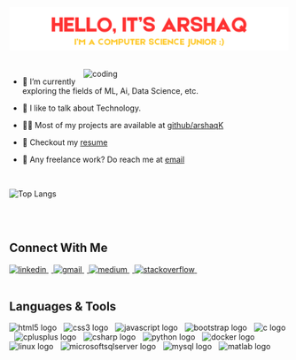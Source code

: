 <p align="center"><a href="https://www.linkedin.com/in/arshaqkirmani/"><img width=800" alt="Hello, it's Arshaq!" src="NameTitle.png" /></a></p>
<br>
<img align = "right" alt="coding"width="370" src ="https://media.giphy.com/media/v1.Y2lkPTc5MGI3NjExZTJ2dnY4YnhybjE1amplMzRrcTA2ZGhnaGxzNHg3bWhyODYxazBxNyZlcD12MV9naWZzX3NlYXJjaCZjdD1n/bGgsc5mWoryfgKBx1u/giphy.gif">

- 🚀   I’m currently exploring the fields of ML, Ai, Data Science, etc.

- 💬   I like to talk about Technology.

- 👨‍💻   Most of my projects are available at [github/arshaqK](https://github.com/arshaqK)

- 📝   Checkout my [resume](https://drive.google.com/file/d/191XqDz5q0BhdfW46rQdiZgasAjtC-iWX/view?usp=sharing)

- 💼   Any freelance work? Do reach me at [email](mailto:arshaq.kirmani@gmail.com)

<br>


![Top Langs](https://github-readme-stats.vercel.app/api/top-langs/?username=arshaqK&layout=compact&theme=tokyonight&hide_border=false&include_all_commits=true&count_private=true&exclude_repo=Space-Shooter,Tetris-Game,Multithreaded-Pacman,InterPlanetaryFileSystem,Operating-System,Algo-Project,Turbo-Torque)

<br clear="both">

<br>

<h2 align="left">Connect With Me</h2>

<div align="left">
  <a href="https://www.linkedin.com/in/arshaqkirmani/" alt = "in">
    <img src="https://raw.githubusercontent.com/maurodesouza/profile-readme-generator/master/src/assets/icons/social/linkedin/default.svg" height="40" alt="linkedin"  />
     <img width="5" />
  </a>
  <a href="mailto:arshaq.kirmani@gmail.com">
    <img src="https://raw.githubusercontent.com/maurodesouza/profile-readme-generator/master/src/assets/icons/social/gmail/default.svg" height="40" alt="gmail"  />
     <img width="5" />
  </a>
  <a href="medium.com/@arshaq.kirmani">
    <img src="https://raw.githubusercontent.com/maurodesouza/profile-readme-generator/master/src/assets/icons/social/medium/default.svg" height="40" alt="medium"  />
    <img width="5" />
  </a>
  <a href="https://stackoverflow.com/users/24520528/arshaqk">
    <img src="https://raw.githubusercontent.com/maurodesouza/profile-readme-generator/master/src/assets/icons/social/stackoverflow/default.svg" height="40" alt="stackoverflow"  />
    <img width="5" />
  </a>
</div>

<br>

<h2 align="left">Languages & Tools</h2>

<div align="left">
  <img src="https://cdn.jsdelivr.net/gh/devicons/devicon/icons/html5/html5-original.svg" height="40" alt="html5 logo"  />
  <img width="5" />
  <img src="https://cdn.jsdelivr.net/gh/devicons/devicon/icons/css3/css3-original.svg" height="40" alt="css3 logo"  />
  <img width="5" />
  <img src="https://cdn.jsdelivr.net/gh/devicons/devicon/icons/javascript/javascript-original.svg" height="40" alt="javascript logo"  />
  <img width="5" />
  <img src="https://cdn.jsdelivr.net/gh/devicons/devicon/icons/bootstrap/bootstrap-original.svg" height="50" alt="bootstrap logo"  />
  <img width="5" />
  <img src="https://cdn.jsdelivr.net/gh/devicons/devicon/icons/c/c-original.svg" height="40" alt="c logo"  />
  <img width="5" />
  <img src="https://cdn.jsdelivr.net/gh/devicons/devicon/icons/cplusplus/cplusplus-original.svg" height="40" alt="cplusplus logo"  />
  <img width="5" />
  <img src="https://cdn.jsdelivr.net/gh/devicons/devicon/icons/csharp/csharp-original.svg" height="40" alt="csharp logo"  />
  <img width="5" />
  <img src="https://cdn.jsdelivr.net/gh/devicons/devicon/icons/python/python-original.svg" height="40" alt="python logo"  />
  <img width="5" />
  <img src="https://cdn.jsdelivr.net/gh/devicons/devicon/icons/docker/docker-original.svg" height="40" alt="docker logo"  />
  <img width="5" />
  <img src="https://cdn.jsdelivr.net/gh/devicons/devicon/icons/linux/linux-original.svg" height="40" alt="linux logo"  />
  <img width="5" />
  <img src="https://cdn.jsdelivr.net/gh/devicons/devicon/icons/microsoftsqlserver/microsoftsqlserver-plain.svg" height="40" alt="microsoftsqlserver logo"  />
  <img width="5" />
  <img src="https://cdn.jsdelivr.net/gh/devicons/devicon/icons/mysql/mysql-original.svg" height="40" alt="mysql logo"  />
  <img width="5" />
  <img src="https://cdn.jsdelivr.net/gh/devicons/devicon/icons/matlab/matlab-original.svg" height="40" alt="matlab logo"  />
</div>

###
